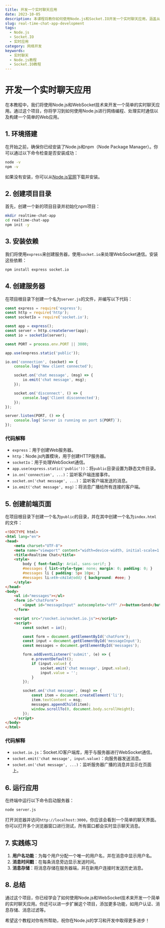 ```yaml
---
title: 开发一个实时聊天应用
date: 2023-10-05
description: 本课程将教你如何使用Node.js和Socket.IO开发一个实时聊天应用，涵盖从基础设置到高级功能的完整开发流程。
slug: real-time-chat-app-development
tags:
  - Node.js
  - Socket.IO
  - 实时应用
category: 网络开发
keywords:
  - 实时聊天
  - Node.js教程
  - Socket.IO教程
---
```


# 开发一个实时聊天应用

在本教程中，我们将使用Node.js和WebSocket技术来开发一个简单的实时聊天应用。通过这个项目，你将学习到如何使用Node.js进行网络编程、处理实时通信以及构建一个简单的Web应用。

## 1. 环境搭建

在开始之前，确保你已经安装了Node.js和npm（Node Package Manager）。你可以通过以下命令检查是否安装成功：

```bash
node -v
npm -v
```

如果没有安装，你可以从[Node.js官网](https://nodejs.org/)下载并安装。

## 2. 创建项目目录

首先，创建一个新的项目目录并初始化npm项目：

```bash
mkdir realtime-chat-app
cd realtime-chat-app
npm init -y
```

## 3. 安装依赖

我们将使用`express`来创建服务器，使用`socket.io`来处理WebSocket通信。安装这些依赖：

```bash
npm install express socket.io
```

## 4. 创建服务器

在项目根目录下创建一个名为`server.js`的文件，并编写以下代码：

```javascript
const express = require('express');
const http = require('http');
const socketIo = require('socket.io');

const app = express();
const server = http.createServer(app);
const io = socketIo(server);

const PORT = process.env.PORT || 3000;

app.use(express.static('public'));

io.on('connection', (socket) => {
    console.log('New client connected');

    socket.on('chat message', (msg) => {
        io.emit('chat message', msg);
    });

    socket.on('disconnect', () => {
        console.log('Client disconnected');
    });
});

server.listen(PORT, () => {
    console.log(`Server is running on port ${PORT}`);
});
```

### 代码解释

- `express`：用于创建Web服务器。
- `http`：Node.js内置模块，用于创建HTTP服务器。
- `socketIo`：用于处理WebSocket通信。
- `app.use(express.static('public'))`：将`public`目录设置为静态文件目录。
- `io.on('connection', ...)`：监听客户端连接事件。
- `socket.on('chat message', ...)`：监听客户端发送的消息。
- `io.emit('chat message', msg)`：将消息广播给所有连接的客户端。

## 5. 创建前端页面

在项目根目录下创建一个名为`public`的目录，并在其中创建一个名为`index.html`的文件：

```html
<!DOCTYPE html>
<html lang="en">
<head>
    <meta charset="UTF-8">
    <meta name="viewport" content="width=device-width, initial-scale=1.0">
    <title>Realtime Chat</title>
    <style>
        body { font-family: Arial, sans-serif; }
        #messages { list-style-type: none; margin: 0; padding: 0; }
        #messages li { padding: 5px 10px; }
        #messages li:nth-child(odd) { background: #eee; }
    </style>
</head>
<body>
    <ul id="messages"></ul>
    <form id="chatForm">
        <input id="messageInput" autocomplete="off" /><button>Send</button>
    </form>

    <script src="/socket.io/socket.io.js"></script>
    <script>
        const socket = io();

        const form = document.getElementById('chatForm');
        const input = document.getElementById('messageInput');
        const messages = document.getElementById('messages');

        form.addEventListener('submit', (e) => {
            e.preventDefault();
            if (input.value) {
                socket.emit('chat message', input.value);
                input.value = '';
            }
        });

        socket.on('chat message', (msg) => {
            const item = document.createElement('li');
            item.textContent = msg;
            messages.appendChild(item);
            window.scrollTo(0, document.body.scrollHeight);
        });
    </script>
</body>
</html>
```

### 代码解释

- `socket.io.js`：Socket.IO客户端库，用于与服务器进行WebSocket通信。
- `socket.emit('chat message', input.value)`：向服务器发送消息。
- `socket.on('chat message', ...)`：监听服务器广播的消息并显示在页面上。

## 6. 运行应用

在终端中运行以下命令启动服务器：

```bash
node server.js
```

打开浏览器并访问`http://localhost:3000`，你应该会看到一个简单的聊天界面。你可以打开多个浏览器窗口进行测试，所有窗口都会实时显示聊天消息。

## 7. 实践练习

1. **用户名功能**：为每个用户分配一个唯一的用户名，并在消息中显示用户名。
2. **消息时间戳**：在每条消息旁边显示发送时间。
3. **消息存储**：将消息存储在服务器端，并在新用户连接时发送历史消息。

## 8. 总结

通过这个项目，你已经学会了如何使用Node.js和WebSocket技术来开发一个简单的实时聊天应用。你还可以进一步扩展这个项目，添加更多功能，如用户认证、消息存储、消息过滤等。

希望这个教程对你有所帮助，祝你在Node.js的学习和开发中取得更多进步！